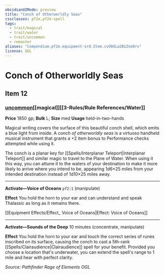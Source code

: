 ```yaml
---
obsidianUIMode: preview
title: "Conch of Otherworldly Seas"
cssclasses: pf2e,pf2e-spell
tags:
  - trait/magical
  - trait/water
  - trait/uncommon
  - remaster
aliases: "Compendium.pf2e.equipment-srd.Item.cvO0dLw2B1Zno8rv"
license: OGL
---
```

# Conch of Otherworldly Seas
## Item 12
### [uncommon](uncommon "Uncommon Rarity Trait")[[magical]][[3-Rules/Rule References/Water]]


**Price** 1850 gp; 
**Bulk** L; **Size** med
**Usage** held-in-two-hands

Magical writing covers the surface of this beautiful conch shell, which emits a blue light from inside. A _conch of otherworldly seas_ is a virtuoso handheld musical instrument that grants a +2 item bonus to Performance checks attempted while using it.

The conch is a planar key for [[Spells/Interplanar Teleport|Interplanar Teleport]] and similar magic to travel to the Plane of Water. When using it this way, you can attune it to the waters of your destination to make it more likely to arrive where you intend to be, appearing 1d6×25 miles from your intended destination instead of 1d10×25 miles away.

* * *

**Activate—Voice of Oceans** `pf2:1` (manipulate)

**Effect** You hold the horn to your ear and can understand and speak Thalassic as long as it remains there.

[[Equipment Effects/Effect_ Voice of Oceans|Effect: Voice of Oceans]]

* * *

**Activate—Sounds of the Deep** 10 minutes (concentrate, manipulate)

**Effect** You hold the horn to your ear and touch the correct series of runes inscribed on its surface, causing the conch to cast a 5th-rank [[Spells/Clairaudience|Clairaudience]] spell for your benefit. Provided you choose a location that's underwater, you can extend the spell's range to 1 mile and hear with perfect clarity.

*Source: Pathfinder Rage of Elements*
*OGL*